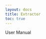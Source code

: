 ```yaml
---
layout: docs
title: Extractor
toc: true
---
```


<div class="note unreleased">
  <p>User Manual</p>
</div>
